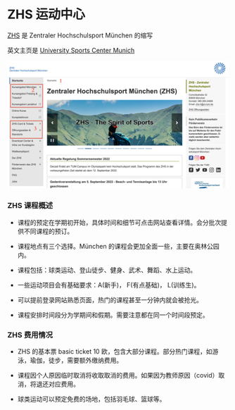 # ZHS 运动中心

[ZHS](https://www.zhs-muenchen.de/zhs/startseite/) 是 Zentraler Hochschulsport München 的缩写

英文主页是 [University Sports Center Munich](https://www.zhs-muenchen.de/en/zhs/home/)

![zhs](../study/common-website/zhs.png)

### ZHS 课程概述

- 课程的预定在学期初开始，具体时间和细节可点击网站查看详情。会分批次提供不同课程的预订。
  
- 课程地点有三个选择。München 的课程会更加全面一些，主要在奥林公园内。

- 课程包括：球类运动、登山徒步、健身、武术、舞蹈、水上运动。

- 一些运动项目会有基础要求：A(新手)， F(有点基础)， L(训练生)。

- 可以提前登录网站熟悉页面，热门的课程甚至一分钟内就会被抢光。

- 课程安排时间段分为学期间和假期。需要注意都在同一个时间段预定。

### ZHS 费用情况

- ZHS 的基本票 basic ticket 10 欧，包含大部分课程。部分热门课程，如游泳，瑜伽，徒步，需要额外缴纳费用。
  
- 课程因个人原因临时取消将收取取消的费用。如果因为教师原因（covid）取消，将退还对应费用。

- 球类运动可以预定免费的场地，包括羽毛球、篮球等。